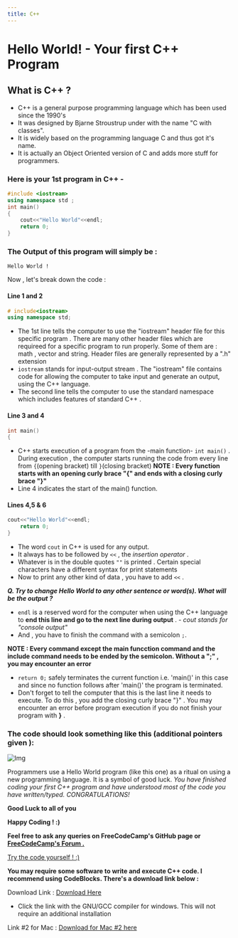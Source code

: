 ```yaml
---
title: C++
---
```

# Hello World! - Your first C++ Program

## What is C++  ?

* C++ is a general purpose programming language which has been used since the 1990's
* It was designed by Bjarne Stroustrup under with the name "C with classes".
* It is widely based on the programming language C and thus got it's name.
* It is actually an Object Oriented version of C and adds more stuff for programmers.


### Here is your 1st program in C++ -

```cpp
#include <iostream>
using namespace std ;
int main()
{
    cout<<"Hello World"<<endl;
    return 0;
}
```

### The Output of this program will simply be :

```
Hello World !
```

Now , let's break down the code :

#### Line 1 and 2

```cpp
# include<iostream>
using namespace std;
```

* The 1st line tells the computer to use the "iostream" header file for this specific program . There are many other header files which are requireed for a specific program to run properly. Some of them are : math , vector and string. Header files are generally represented by a ".h" extension
* `iostream` stands for input-output stream . The "iostream" file contains code for allowing the computer to take input and generate an output, using the C++ language.
* The second line tells the computer to use the standard namespace which includes features of standard C++ .

#### Line 3 and 4

```cpp
int main()
{
```

* C++ starts execution of a program from the -main function- `int main()` . During execution , the computer starts running the code from every line from `{`(opening bracket) till `}`(closing bracket)
  **NOTE : Every function starts with an opening curly brace "{" and ends with a closing curly brace "}"**
* Line 4 indicates the start of the main() function.

#### Lines 4,5 & 6

```cpp
cout<<"Hello World"<<endl;
    return 0;
}
```

* The word `cout` in C++ is used for any output.
* It always has to be followed by `<<` , the _insertion operator_ .
* Whatever is in the double quotes `""` is printed . Certain special characters have a different syntax for print statements
* Now to print any other kind of data , you have to  add `<<` .

***Q. Try to change Hello World to any other sentence or word(s). What will be the output ?***

* `endl` is a reserved word for the computer when using the C++ language to **end this line and go to the next line during output** .   - _cout stands for "console output"_
* And , you have to finish the command with a semicolon `;`.

**NOTE : Every command except the main funcction command and the include command needs to be ended by the semicolon. Without a ";" , you may encounter an error**

* `return 0;` safely terminates the current function i.e. 'main()' in this case and since no function follows after 'main()' the program is terminated.
* Don't forget to tell the computer that this is the last line it needs to execute. To do this , you add the closing curly brace "}" . You may encounter an error before program execution if you do not finish your program with **}** .

### The code should look something like this (additional pointers given ):

![Img](https://i.imgur.com/d1liGwI.png)

Programmers use a Hello World program (like this one) as a ritual on using a new programming language. It is a symbol of good luck.
_You have finished coding your first C++ program and have understood most of the code you have written/typed. CONGRATULATIONS!_

 **Good Luck to all of you**

 **Happy Coding ! :)**

 **Feel free to ask any queries on FreeCodeCamp's GitHub page or [FreeCodeCamp's Forum .](https://forum.freecodecamp.org/)**

 <a href='https://repl.it/L4k3' target='_blank' rel='nofollow'>Try the code yourself ! :) </a>

**You may require some software to write and execute C++ code. I recommend using CodeBlocks. There's a download link below :**

Download Link : [Download Here](http://www.codeblocks.org/downloads/26)

* Click the link with the GNU/GCC compiler for windows. This will not require an additional installation

Link #2 for Mac : [Download for Mac #2 here](https://developer.apple.com/xcode/)